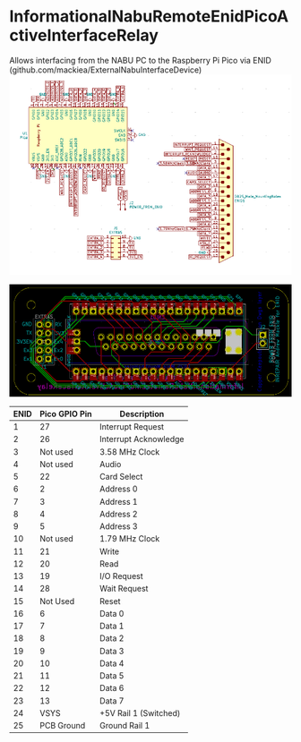 # InformationalNabuRemoteEnidPicoActiveInterfaceRelay
Allows interfacing from the NABU PC to the Raspberry Pi Pico via ENID (github.com/mackiea/ExternalNabuInterfaceDevice)
![Schematic](schematic.png)

![PCB](pcb.png)

| ENID | Pico GPIO Pin | Description           |
| ---- | ------------- | -----------           |
|    1 |            27 | Interrupt Request     |
|    2 |            26 | Interrupt Acknowledge |
|    3 |      Not used | 3.58 MHz Clock        |
|    4 |      Not used | Audio                 |
|    5 |            22 | Card Select           |
|    6 |             2 | Address 0             |
|    7 |             3 | Address 1             |
|    8 |             4 | Address 2             |
|    9 |             5 | Address 3             |
|   10 |      Not used | 1.79 MHz Clock        |
|   11 |            21 | Write                 |
|   12 |            20 | Read                  |
|   13 |            19 | I/O Request           |
|   14 |            28 | Wait Request          |
|   15 |      Not Used | Reset                 |
|   16 |             6 | Data 0                |
|   17 |             7 | Data 1                |
|   18 |             8 | Data 2                |
|   19 |             9 | Data 3                |
|   20 |            10 | Data 4                |
|   21 |            11 | Data 5                |
|   22 |            12 | Data 6                |
|   23 |            13 | Data 7                |
|   24 |          VSYS | +5V Rail 1 (Switched) |
|   25 |    PCB Ground | Ground Rail 1         |
